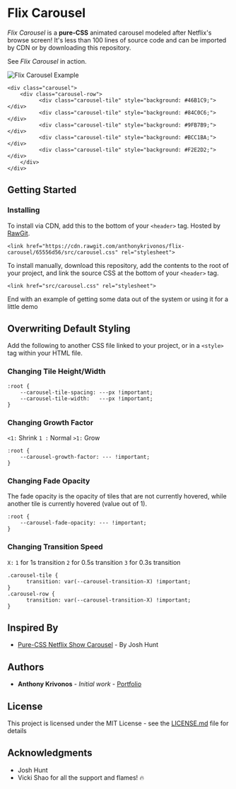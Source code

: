 # Flix Carousel

*Flix Carousel* is a **pure-CSS** animated carousel modeled after Netflix's browse screen! It's less than 100 lines of source code and can be imported by CDN or by downloading this repository.

See *Flix Carousel* in action.

![Flix Carousel Example](https://media.giphy.com/media/8Bl3HslMi1d8DQvLLb/giphy.gif)

```
<div class="carousel">
    <div class="carousel-row">
          <div class="carousel-tile" style="background: #46B1C9;"></div>
          <div class="carousel-tile" style="background: #84C0C6;"></div>
          <div class="carousel-tile" style="background: #9FB7B9;"></div>
          <div class="carousel-tile" style="background: #BCC1BA;"></div>
          <div class="carousel-tile" style="background: #F2E2D2;"></div>
    </div>
</div>
```

## Getting Started

### Installing

To install via CDN, add this to the bottom of your `<header>` tag. Hosted by [RawGit](https://rawgit.com/).
```
<link href="https://cdn.rawgit.com/anthonykrivonos/flix-carousel/65556d56/src/carousel.css" rel="stylesheet">
```

To install manually, download this repository, add the contents to the root of your project, and link the source CSS at the bottom of your `<header>` tag.
```
<link href="src/carousel.css" rel="stylesheet">
```

End with an example of getting some data out of the system or using it for a little demo

## Overwriting Default Styling

Add the following to another CSS file linked to your project, or in a `<style>` tag within your HTML file.

### Changing Tile Height/Width
```
:root {
    --carousel-tile-spacing: ---px !important;
    --carousel-tile-width:   ---px !important;
}
```

### Changing Growth Factor
`<1:` Shrink
`1 :` Normal
`>1:` Grow
```
:root {
    --carousel-growth-factor: --- !important;
}
```
### Changing Fade Opacity
The fade opacity is the opacity of tiles that are not currently hovered, while another tile is currently hovered (value out of 1).
```
:root {
    --carousel-fade-opacity: --- !important;
}
```

### Changing Transition Speed
`X:`
`1` for 1s transition
`2` for 0.5s transition
`3` for 0.3s transition
```
.carousel-tile {
      transition: var(--carousel-transition-X) !important;
}
.carousel-row {
      transition: var(--carousel-transition-X) !important;
}
```

## Inspired By

* [Pure-CSS Netflix Show Carousel](https://codepen.io/joshhunt/pen/LVQZRa) - By Josh Hunt

## Authors

* **Anthony Krivonos** - *Initial work* - [Portfolio](https://anthonykrivonos.com)

## License

This project is licensed under the MIT License - see the [LICENSE.md](LICENSE.md) file for details

## Acknowledgments

* Josh Hunt
* Vicki Shao for all the support and flames! 🔥
